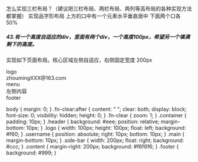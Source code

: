 怎么实现三栏布局？（建议把三栏布局、两栏布局、两列等高布局的各种实现方法都掌握）
实现品字形布局 上方的口中有一个元素水平垂直居中 下面两个口各50%
##### 43.有一个高度自适应的div，里面有两个div，一个高度100px，希望另一个填满剩下的高度。


实现如下页面布局。核心区域左侧自适应，右侧固定宽度 200px
<div class="container">
        <div class="header fn-clear">
            <div class="logo">logo</div>
            <div
  class="username">zhoumingXXX@163.com</div>
        </div>
        <div class="main">
            <div
  class="side-bar">menu</div>
            <div class="content">左侧内容</div>
        </div>
        <div class="footer">
            footer
        </div>
</div>

body {
    margin: 0;
}
.fn-clear:after {
    content: " ";
    clear: both;
    display: block;
    font-size: 0;
    visibility: hidden;
    height: 0;
}
.fn-clear {
    zoom: 1;
}
.container {
    padding: 10px;
}
.header {
    background: #eee;
    position: relative;
    margin-bottom: 10px;
}
.logo {
    width: 100px;
    height: 100px;
    float: left;
    background: #f60;
}
.username {
    position: absolute;
    right: 10px;
    bottom: 10px;
}
.main {
    margin-bottom: 10px;
}
.side-bar {
    width: 200px;
    float: right;
    background: #ccc;
}
.content {
    margin-right: 200px;
    background: #f6f6f6;
}
.footer {
    background: #999;
}
